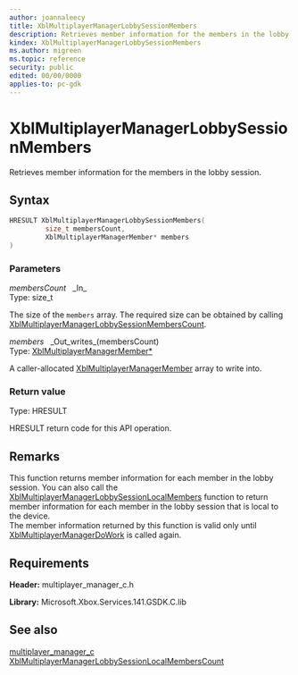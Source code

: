 ```yaml
---
author: joannaleecy
title: XblMultiplayerManagerLobbySessionMembers
description: Retrieves member information for the members in the lobby session.
kindex: XblMultiplayerManagerLobbySessionMembers
ms.author: migreen
ms.topic: reference
security: public
edited: 00/00/0000
applies-to: pc-gdk
---
```


# XblMultiplayerManagerLobbySessionMembers  

Retrieves member information for the members in the lobby session.  

## Syntax  
  
```cpp
HRESULT XblMultiplayerManagerLobbySessionMembers(  
         size_t membersCount,  
         XblMultiplayerManagerMember* members  
)  
```  
  
### Parameters  
  
*membersCount* &nbsp;&nbsp;\_In\_  
Type: size_t  
  
The size of the `members` array. The required size can be obtained by calling [XblMultiplayerManagerLobbySessionMembersCount](xblmultiplayermanagerlobbysessionmemberscount.md).  
  
*members* &nbsp;&nbsp;\_Out\_writes\_(membersCount)  
Type: [XblMultiplayerManagerMember*](../structs/xblmultiplayermanagermember.md)  
  
A caller-allocated [XblMultiplayerManagerMember](../structs/xblmultiplayermanagermember.md) array to write into.  
  
  
### Return value  
Type: HRESULT
  
HRESULT return code for this API operation.
  
## Remarks  
  
This function returns member information for each member in the lobby session. You can also call the [XblMultiplayerManagerLobbySessionLocalMembers](xblmultiplayermanagerlobbysessionlocalmembers.md) function to return member information for each member in the lobby session that is local to the device. <br />The member information returned by this function is valid only until [XblMultiplayerManagerDoWork](xblmultiplayermanagerdowork.md) is called again.
  
## Requirements  
  
**Header:** multiplayer_manager_c.h
  
**Library:** Microsoft.Xbox.Services.141.GSDK.C.lib
  
## See also  
[multiplayer_manager_c](../multiplayer_manager_c_members.md)  
[XblMultiplayerManagerLobbySessionLocalMembersCount](xblmultiplayermanagerlobbysessionlocalmemberscount.md)
  
  